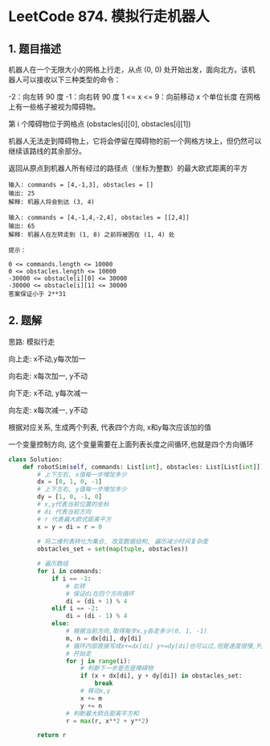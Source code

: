 # LeetCode 874. 模拟行走机器人

## 1. 题目描述

机器人在一个无限大小的网格上行走，从点 (0, 0) 处开始出发，面向北方。该机器人可以接收以下三种类型的命令：

-2：向左转 90 度
-1：向右转 90 度
1 <= x <= 9：向前移动 x 个单位长度
在网格上有一些格子被视为障碍物。

第 i 个障碍物位于网格点  (obstacles\[i][0], obstacles\[i][1])

机器人无法走到障碍物上，它将会停留在障碍物的前一个网格方块上，但仍然可以继续该路线的其余部分。

返回从原点到机器人所有经过的路径点（坐标为整数）的最大欧式距离的平方 

```
输入: commands = [4,-1,3], obstacles = []
输出: 25
解释: 机器人将会到达 (3, 4)

输入: commands = [4,-1,4,-2,4], obstacles = [[2,4]]
输出: 65
解释: 机器人在左转走到 (1, 8) 之前将被困在 (1, 4) 处

提示：

0 <= commands.length <= 10000
0 <= obstacles.length <= 10000
-30000 <= obstacle[i][0] <= 30000
-30000 <= obstacle[i][1] <= 30000
答案保证小于 2**31
```

## 2. 题解

思路: 模拟行走

向上走: x不动,y每次加一

向右走: x每次加一, y不动

向下走: x不动, y每次减一

向左走: x每次减一, y不动

根据对应关系, 生成两个列表, 代表四个方向, x和y每次应该加的值

一个变量控制方向, 这个变量需要在上面列表长度之间循环,也就是四个方向循环

```python
class Solution:
    def robotSim(self, commands: List[int], obstacles: List[List[int]]) -> int:
        # 上下左右, x值每一步增加多少
        dx = [0, 1, 0, -1]
        # 上下左右, y值每一步增加多少
        dy = [1, 0, -1, 0]
        # x,y代表当前位置的坐标
        # di 代表当前方向
        # r 代表最大欧式距离平方
        x = y = di = r = 0
        
        # 将二维列表转化为集合, 改变数据结构, 遍历减少时间复杂度
        obstacles_set = set(map(tuple, obstacles))

        # 遍历数组
        for i in commands:
            if i == -1:
                # 右转
                # 保证di在四个方向循环
                di = (di + 1) % 4
            elif i == -2:
                di = (di - 1) % 4
            else:
                # 根据当前方向,取得每步x,y各走多少(0, 1, -1)
                m, n = dx[di], dy[di]
                # 循环内部直接写成x+=dx[di] y+=dy[di]也可以过,但是速度很慢,列表数据结构的问题
                # 开始走
                for j in range(i):
                    # 判断下一步是否是障碍物
                    if (x + dx[di], y + dy[di]) in obstacles_set:
                        break
                    # 移动x,y
                    x += m
                    y += n
                # 判断最大欧氏距离平方和
                r = max(r, x**2 + y**2)

        return r

```

